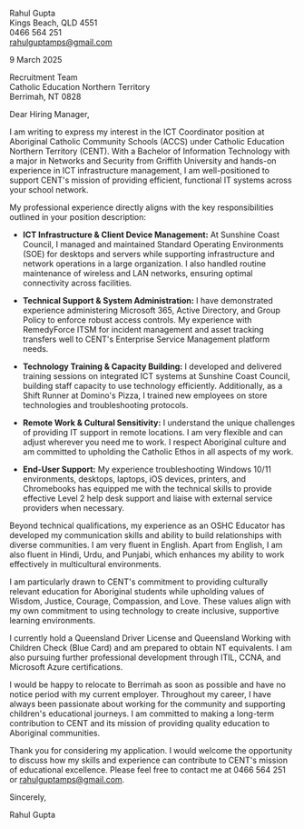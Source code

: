 Rahul Gupta  
Kings Beach, QLD 4551  
0466 564 251  
rahulguptamps@gmail.com

9 March 2025

Recruitment Team  
Catholic Education Northern Territory  
Berrimah, NT 0828

Dear Hiring Manager,

I am writing to express my interest in the ICT Coordinator position at Aboriginal Catholic Community Schools (ACCS) under Catholic Education Northern Territory (CENT). With a Bachelor of Information Technology with a major in Networks and Security from Griffith University and hands-on experience in ICT infrastructure management, I am well-positioned to support CENT's mission of providing efficient, functional IT systems across your school network.

My professional experience directly aligns with the key responsibilities outlined in your position description:

* **ICT Infrastructure & Client Device Management:** At Sunshine Coast Council, I managed and maintained Standard Operating Environments (SOE) for desktops and servers while supporting infrastructure and network operations in a large organization. I also handled routine maintenance of wireless and LAN networks, ensuring optimal connectivity across facilities.

* **Technical Support & System Administration:** I have demonstrated experience administering Microsoft 365, Active Directory, and Group Policy to enforce robust access controls. My experience with RemedyForce ITSM for incident management and asset tracking transfers well to CENT's Enterprise Service Management platform needs.

* **Technology Training & Capacity Building:** I developed and delivered training sessions on integrated ICT systems at Sunshine Coast Council, building staff capacity to use technology efficiently. Additionally, as a Shift Runner at Domino's Pizza, I trained new employees on store technologies and troubleshooting protocols.

* **Remote Work & Cultural Sensitivity:** I understand the unique challenges of providing IT support in remote locations. I am very flexible and can adjust wherever you need me to work. I respect Aboriginal culture and am committed to upholding the Catholic Ethos in all aspects of my work.

* **End-User Support:** My experience troubleshooting Windows 10/11 environments, desktops, laptops, iOS devices, printers, and Chromebooks has equipped me with the technical skills to provide effective Level 2 help desk support and liaise with external service providers when necessary.

Beyond technical qualifications, my experience as an OSHC Educator has developed my communication skills and ability to build relationships with diverse communities. I am very fluent in English. Apart from English, I am also fluent in Hindi, Urdu, and Punjabi, which enhances my ability to work effectively in multicultural environments.

I am particularly drawn to CENT's commitment to providing culturally relevant education for Aboriginal students while upholding values of Wisdom, Justice, Courage, Compassion, and Love. These values align with my own commitment to using technology to create inclusive, supportive learning environments.

I currently hold a Queensland Driver License and Queensland Working with Children Check (Blue Card) and am prepared to obtain NT equivalents. I am also pursuing further professional development through ITIL, CCNA, and Microsoft Azure certifications.

I would be happy to relocate to Berrimah as soon as possible and have no notice period with my current employer. Throughout my career, I have always been passionate about working for the community and supporting children's educational journeys. I am committed to making a long-term contribution to CENT and its mission of providing quality education to Aboriginal communities.

Thank you for considering my application. I would welcome the opportunity to discuss how my skills and experience can contribute to CENT's mission of educational excellence. Please feel free to contact me at 0466 564 251 or rahulguptamps@gmail.com.

Sincerely,

Rahul Gupta
